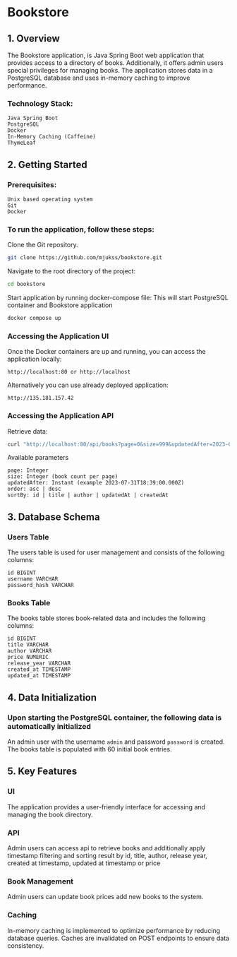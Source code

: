 # Bookstore

## 1. Overview

The Bookstore application, is Java Spring Boot web application that provides access to a directory of books.
Additionally, it offers admin users special privileges for managing books. The application stores data in a PostgreSQL
database and uses in-memory caching to improve performance.

### Technology Stack:

    Java Spring Boot
    PostgreSQL
    Docker
    In-Memory Caching (Caffeine)
    ThymeLeaf

## 2. Getting Started

### Prerequisites:

    Unix based operating system
    Git
    Docker

### To run the application, follow these steps:

Clone the Git repository.

```bash
git clone https://github.com/mjukss/bookstore.git
```

Navigate to the root directory of the project:

```bash
cd bookstore
```

Start application by running docker-compose file:
This will start PostgreSQL container and Bookstore application

```bash
docker compose up
```

### Accessing the Application UI

Once the Docker containers are up and running, you can access the application locally:
```
http://localhost:80 or http://localhost
```

Alternatively you can use already deployed application:

```
http://135.181.157.42
```

### Accessing the Application API

Retrieve data:

```bash
curl "http://localhost:80/api/books?page=0&size=999&updatedAfter=2023-07-31T18:39:00.000Z&order=asc&sortBy=title"
```

Available parameters

    page: Integer
    size: Integer (book count per page)
    updatedAfter: Instant (example 2023-07-31T18:39:00.000Z)
    order: asc | desc
    sortBy: id | title | author | updatedAt | createdAt



## 3. Database Schema
 
### Users Table

The users table is used for user management and consists of the following columns:

    id BIGINT
    username VARCHAR
    password_hash VARCHAR

### Books Table

The books table stores book-related data and includes the following columns:

    id BIGINT
    title VARCHAR
    author VARCHAR
    price NUMERIC
    release_year VARCHAR
    created_at TIMESTAMP
    updated_at TIMESTAMP

## 4. Data Initialization

### Upon starting the PostgreSQL container, the following data is automatically initialized

An admin user with the username `admin` and password `password` is created.
The books table is populated with 60 initial book entries.

## 5. Key Features

### UI

The application provides a user-friendly interface for accessing and managing the book directory.

### API

Admin users can access api to retrieve books and additionally apply timestamp filtering and sorting result by id, title, author, release year, created at timestamp, updated at timestamp or price 

### Book Management

Admin users can update book prices add new books to the system.

### Caching

In-memory caching is implemented to optimize performance by reducing database queries.
Caches are invalidated on POST endpoints to ensure data consistency.
